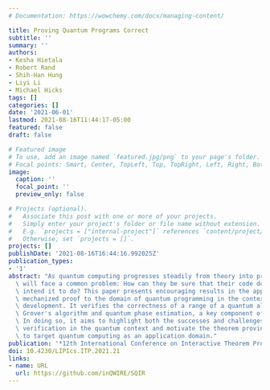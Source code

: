 ```yaml
---
# Documentation: https://wowchemy.com/docs/managing-content/

title: Proving Quantum Programs Correct
subtitle: ''
summary: ''
authors:
- Kesha Hietala
- Robert Rand
- Shih-Han Hung
- Liyi Li
- Michael Hicks
tags: []
categories: []
date: '2021-06-01'
lastmod: 2021-08-16T11:44:17-05:00
featured: false
draft: false

# Featured image
# To use, add an image named `featured.jpg/png` to your page's folder.
# Focal points: Smart, Center, TopLeft, Top, TopRight, Left, Right, BottomLeft, Bottom, BottomRight.
image:
  caption: ''
  focal_point: ''
  preview_only: false

# Projects (optional).
#   Associate this post with one or more of your projects.
#   Simply enter your project's folder or file name without extension.
#   E.g. `projects = ["internal-project"]` references `content/project/deep-learning/index.md`.
#   Otherwise, set `projects = []`.
projects: []
publishDate: '2021-08-16T16:44:16.992025Z'
publication_types:
- '1'
abstract: "As quantum computing progresses steadily from theory into practice, programmers\
  \ will face a common problem: How can they be sure that their code does what they\
  \ intend it to do? This paper presents encouraging results in the application of\
  \ mechanized proof to the domain of quantum programming in the context of the SQIR\
  \ development. It verifies the correctness of a range of a quantum algorithms including\
  \ Grover's algorithm and quantum phase estimation, a key component of Shor's algorithm.\
  \ In doing so, it aims to highlight both the successes and challenges of formal\
  \ verification in the quantum context and motivate the theorem proving community\
  \ to target quantum computing as an application domain."
publication: '*12th International Conference on Interactive Theorem Proving (ITP 2021)*'
doi: 10.4230/LIPIcs.ITP.2021.21
links:
- name: URL
  url: https://github.com/inQWIRE/SQIR
---
```

